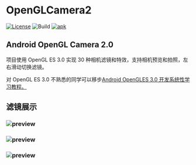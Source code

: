 # OpenGLCamera2
[![License](https://img.shields.io/badge/License-Apache%202.0-blue.svg)](https://github.com/githubhaohao/NDK_OpenGLES_3_0/blob/master/LICENSE.txt)
![Build](https://img.shields.io/badge/build-passing-brightgreen)
[![apk](https://img.shields.io/badge/APK-download-green.svg)](https://github.com/githubhaohao/OpenGLCamera2/raw/master/gif/OpenGLCamera2.apk)

## Android OpenGL Camera 2.0 

项目使用 OpenGL ES 3.0 实现 30 种相机滤镜和特效，支持相机预览和拍照，左右滑动切换滤镜。

对 OpenGL ES 3.0 不熟悉的同学可以移步[Android OpenGLES 3.0 开发系统性学习教程。](https://github.com/githubhaohao/NDK_OpenGLES_3_0)

## 滤镜展示
### ![preview](https://github.com/githubhaohao/OpenGLCamera2/blob/master/gif/camera2_previewC.gif)
### ![preview](https://github.com/githubhaohao/OpenGLCamera2/blob/master/gif/camera2_previewB.gif)
### ![preview](https://github.com/githubhaohao/OpenGLCamera2/blob/master/gif/camera2_previewA.gif)



